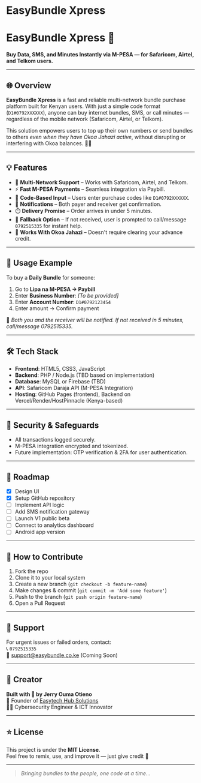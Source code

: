 # EasyBundle Xpress 
# EasyBundle Xpress 🚀

**Buy Data, SMS, and Minutes Instantly via M-PESA — for Safaricom, Airtel, and Telkom users.**

---

## 🌐 Overview

**EasyBundle Xpress** is a fast and reliable multi-network bundle purchase platform built for Kenyan users. With just a simple code format (`D1#0792XXXXXX`), anyone can buy internet bundles, SMS, or call minutes — regardless of the mobile network (Safaricom, Airtel, or Telkom).

This solution empowers users to top up their own numbers or send bundles to others *even when they have Okoa Jahazi active*, without disrupting or interfering with Okoa balances. 🔄📲

---

## 💡 Features

- 🔁 **Multi-Network Support** – Works with Safaricom, Airtel, and Telkom.
- ⚡ **Fast M-PESA Payments** – Seamless integration via Paybill.
- 🧾 **Code-Based Input** – Users enter purchase codes like `D1#0792XXXXXX`.
- 📳 **Notifications** – Both payer and receiver get confirmation.
- ⏱️ **Delivery Promise** – Order arrives in under 5 minutes.
- 🛑 **Fallback Option** – If not received, user is prompted to call/message `0792515335` for instant help.
- 📵 **Works With Okoa Jahazi** – Doesn't require clearing your advance credit.

---

## 📲 Usage Example

To buy a **Daily Bundle** for someone:

1. Go to **Lipa na M-PESA → Paybill**
2. Enter **Business Number**: _[To be provided]_
3. Enter **Account Number**: `D1#0792123454`  
4. Enter amount → Confirm payment

💬 _Both you and the receiver will be notified. If not received in 5 minutes, call/message 0792515335._

---

## 🛠️ Tech Stack

- **Frontend**: HTML5, CSS3, JavaScript
- **Backend**: PHP / Node.js (TBD based on implementation)
- **Database**: MySQL or Firebase (TBD)
- **API**: Safaricom Daraja API (M-PESA Integration)
- **Hosting**: GitHub Pages (frontend), Backend on Vercel/Render/HostPinnacle (Kenya-based)

---

## 🔐 Security & Safeguards

- All transactions logged securely.
- M-PESA integration encrypted and tokenized.
- Future implementation: OTP verification & 2FA for user authentication.

---

## 🚧 Roadmap

- [x] Design UI
- [x] Setup GitHub repository
- [ ] Implement API logic
- [ ] Add SMS notification gateway
- [ ] Launch V1 public beta
- [ ] Connect to analytics dashboard
- [ ] Android app version

---

## 🤝 How to Contribute

1. Fork the repo
2. Clone it to your local system
3. Create a new branch (`git checkout -b feature-name`)
4. Make changes & commit (`git commit -m 'Add some feature'`)
5. Push to the branch (`git push origin feature-name`)
6. Open a Pull Request

---

## 📩 Support

For urgent issues or failed orders, contact:  
📞 `0792515335`  
📧 support@easybundle.co.ke (Coming Soon)

---

## 🧠 Creator

**Built with 💙 by Jerry Ouma Otieno**  
🚀 Founder of [Easytech Hub Solutions](https://github.com/Easytech-Hub)  
👨‍💻 Cybersecurity Engineer & ICT Innovator

---

## ⭐ License

This project is under the **MIT License**.  
Feel free to remix, use, and improve it — just give credit 🙏

---

> _Bringing bundles to the people, one code at a time..._

